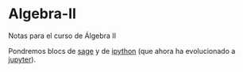 # Algebra-II
Notas para el curso de Álgebra II

Pondremos blocs de [sage](http://www.sagemath.org/) y de [ipython](http://ipython.org/) (que ahora ha evolucionado a [jupyter](https://jupyter.org/)).

